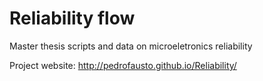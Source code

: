 # Reliability flow
Master thesis scripts and data on microeletronics reliability

Project website: http://pedrofausto.github.io/Reliability/
